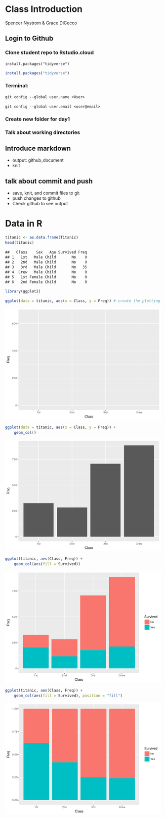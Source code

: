 Class Introduction
================
Spencer Nystrom & Grace DiCecco

Login to Github
---------------

### Clone student repo to Rstudio.cloud

`install.packages("tidyverse")`

``` r
install.packages("tidyverse")
```

### Terminal:

`git config --global user.name <User>`

`git config --global user.email <user@email>`

### Create new folder for day1

### Talk about working directories

Introduce markdown
------------------

-   output: github\_document
-   knit

talk about commit and push
--------------------------

-   save, knit, and commit files to git
-   push changes to github
-   Check github to see output

Data in R
=========

``` r
titanic <- as.data.frame(Titanic)
head(titanic)
```

    ##   Class    Sex   Age Survived Freq
    ## 1   1st   Male Child       No    0
    ## 2   2nd   Male Child       No    0
    ## 3   3rd   Male Child       No   35
    ## 4  Crew   Male Child       No    0
    ## 5   1st Female Child       No    0
    ## 6   2nd Female Child       No    0

``` r
library(ggplot2)
```

``` r
ggplot(data = titanic, aes(x = Class, y = Freq)) # create the plotting space
```

![](class_introduction_files/figure-markdown_github/unnamed-chunk-4-1.png)

``` r
ggplot(data = titanic, aes(x = Class, y = Freq)) +
    geom_col()
```

![](class_introduction_files/figure-markdown_github/unnamed-chunk-5-1.png)

``` r
ggplot(titanic, aes(Class, Freq)) +
    geom_col(aes(fill = Survived))
```

![](class_introduction_files/figure-markdown_github/unnamed-chunk-6-1.png)

``` r
ggplot(titanic, aes(Class, Freq)) +
    geom_col(aes(fill = Survived), position = "fill")
```

![](class_introduction_files/figure-markdown_github/unnamed-chunk-7-1.png)
